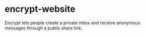 # encrypt-website
Encrypt lets people create a private inbox and receive anonymous messages through a public share link.
